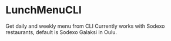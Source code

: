 # LunchMenuCLI
Get daily and weekly menu from CLI
Currently works with Sodexo restaurants, default is Sodexo Galaksi in Oulu.
